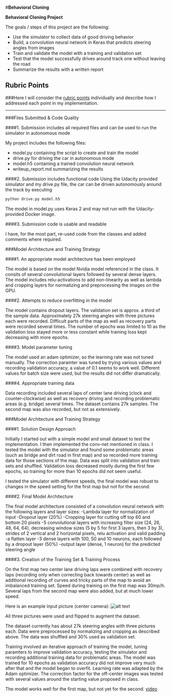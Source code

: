 #**Behavioral Cloning** 


**Behavioral Cloning Project**

The goals / steps of this project are the following:
* Use the simulator to collect data of good driving behavior
* Build, a convolution neural network in Keras that predicts steering angles from images
* Train and validate the model with a training and validation set
* Test that the model successfully drives around track one without leaving the road
* Summarize the results with a written report


[//]: # (Image References)

[image0]: ./examples/center_sample.png "Sample image"

## Rubric Points
###Here I will consider the [rubric points](https://review.udacity.com/#!/rubrics/432/view) individually and describe how I addressed each point in my implementation.  

---
###Files Submitted & Code Quality

####1. Submission includes all required files and can be used to run the simulator in autonomous mode

My project includes the following files:
* model.py containing the script to create and train the model
* drive.py for driving the car in autonomous mode
* model.h5 containing a trained convolution neural network 
* writeup_report.md summarizing the results

####2. Submission includes functional code
Using the Udacity provided simulator and my drive.py file, the car can be driven autonomously around the track by executing 
```sh
python drive.py model.h5
```
The model in model.py uses Keras 2 and may not run with the Udacity-provided Docker image.

####3. Submission code is usable and readable

I have, for the most part, re-used code from the classes and added comments where required.

###Model Architecture and Training Strategy

####1. An appropriate model architecture has been employed

The model is based on the model Nvidia model referenced in the class. It consits of several convolutional layers followed by several dense layers. The model includes relu-activations to add non-linearity as well
as lambda and cropping layers for normalizing and preprocessing the images on the GPU. 

####2. Attempts to reduce overfitting in the model

The model contains dropout layers. The validation set is approx. a third of the sample data. Approximately 27k steering angles with three pictures each were recorded. Difficult parts of the map as well as recovery parts were recorded several times. 
The number of epochs was limited to 10 as the validation loss stayed more or less constant while training loss kept decreasing with more epochs.

####3. Model parameter tuning

The model used an adam optimizer, so the learning rate was not tuned manually. The correction paramter was tuned by trying various values and recording validation accuracy, a value of 0.1 seems to work well.
Different values for batch size were used, but the results did not differ dramatically.

####4. Appropriate training data

Data recording included several laps of center lane driving (clock and counter-clockwise) as well as recovery driving and recording problematic areas (e.g. bridge) several times. The dataset contains 27k samples.
The second map was also recorded, but not as extensively.


###Model Architecture and Training Strategy

####1. Solution Design Approach

Initially I started out with a simple model and small dataset to test the implementation. I then implemented the conv-net mentioned in class. I tested the model with the simulator and found some problematic areas (such as bridge and dirt road in first map) and so recorded more training data for those sections of the map.
Data was split into validation and train sets and shuffled.
Validation loss decreased mostly during the first few epochs, so training for more than 10 epochs did not seem useful.

I tested the simulator with different speeds, the final model was robust to changes in the speed setting for the first map but not for the second.


####2. Final Model Architecture

The final model architecture consisted of a convolution neural network with the following layers and layer sizes:
-Lambda layer for normalization of input
-Dropout layer (20%)
-Cropping layer for cutting off top 60 and bottom 20 pixels
-5 convolutional layers with increasing filter size (24, 26, 48, 64, 64), decreasing window sizes (5 by 5 for first 3 layers, then 3 by 3), strides of 2 vertical and 2 horizontal pixels, relu activation and valid padding
-a flatten layer 
-3 dense layers with 100, 50 and 10 neurons, each followed by a dropout layer (50%)
-output layer (dense, 1 neuron) for the predicted steering angle


####3. Creation of the Training Set & Training Process

On the first map two center lane driving laps were combined with recovery laps (recording only when correcting back towards center) as well as additional recording of curves and tricky parts of the map to avoid an imbalanced
training set. Speed during training on the first map was 30mp/h. Several laps from the second map were also added, but at much lower speed.

Here is an example input picture (center camera):
![alt text][image0]

All three pictures were used and flipped to augment the dataset. 

The dataset currently has about 27k steering angles with three pictures each.
Data were preprocessed by normalizing and cropping as described above.
The data was shuffled and 30% used as validation set.

Training involved an iterative approach of training the model, tuning paramters to improve validation accuracy, testing the simulator and recording additional training data for problematic areas. 
The model was trained for 10 epochs as validation accuracy did not improve very much after that and the model began to overfit. Learning rate was adapted by the Adam optimizer. The correction factor for 
the off-center images was tested with several values around the starting value proposed in class.

The model works well for the first map, but not yet for the second.
[video](https://github.com/janreerink/CarND-Behavioral-Cloning-P3/blob/master/examples/run1.mp4)

